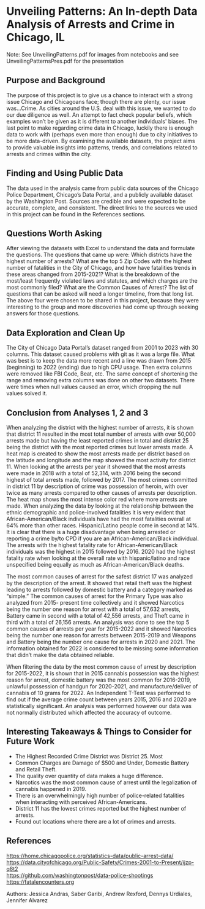 # Unveiling Patterns: An In-depth Data Analysis of Arrests and Crime in Chicago, IL

Note: See UnveilingPatterns.pdf for images from notebooks and see UnveilingPatternsPres.pdf for the presentation
   
## Purpose and Background

The purpose of this project is to give us a chance to interact with a strong issue Chicago and Chicagoans face; though there are plenty, our issue was…Crime. As cities around the U.S. deal with this issue, we wanted to do our due diligence as well. An attempt to fact check popular beliefs, which examples won’t be given as it is different to another individuals' biases. The last point to make regarding crime data in Chicago, luckily there is enough data to work with (perhaps even more than enough) due to city initiatives to be more data-driven. By examining the available datasets, the project aims to provide valuable insights into patterns, trends, and correlations related to arrests and crimes within the city. 

## Finding and Using Public Data
      
The data used in the analysis came from public data sources of the Chicago Police Department, Chicago’s Data Portal, and a publicly available dataset by the Washington Post. Sources are credible and were expected to be accurate, complete, and consistent. The direct links to the sources we used in this project can be found in the References sections.

## Questions Worth Asking
      
After viewing the datasets with Excel to understand the data and formulate the questions. The questions that came up were: 
Which districts have the highest number of arrests?
What are the top 5 Zip Codes with the highest number of fatalities in the City of Chicago, and how have fatalities trends in these areas changed from 2015-2021?
What is the breakdown of the most/least frequently violated laws and statutes, and which charges are the most commonly filed?
What are the Common Causes of Arrest?
The list of questions that can be asked will need a longer timeline, from that long list. The above four were chosen to be shared in this project, because they were interesting to the group and more discoveries had come up through seeking answers for those questions. 

## Data Exploration and Clean Up

The City of Chicago Data Portal’s dataset ranged from 2001 to 2023 with 30 columns. This dataset caused problems with git as it was a large file. What was best is to keep the data more recent and a line was drawn from 2015 (beginning) to 2022 (ending)  due to high CPU usage. Then extra columns were removed like FBI Code, Beat, etc. 
The same concept of shortening the range and removing extra columns was done on other two datasets. There were times when null values caused an error, which dropping the null values solved it. 

## Conclusion from Analyses 1, 2 and 3

When analyzing the district with the highest number of arrests, it is shown that district 11 resulted in the most total number of arrests with over 50,000 arrests made but having the least reported crimes in total and district 25 being the district with the most reported crimes but lower arrests made. A heat map is created to show the most arrests made per district based on the latitude and longitude and the map showed the most activity for district 11. When looking at the arrests per year it showed that the most arrests were made in 2018 with a total of 52,314, with 2016 being the second highest of total arrests made, followed by 2017. The most crimes committed in district 11 by description of crime was possession of heroin, with over twice as many arrests compared to other causes of arrests per description.
The heat map shows the most intense color red where more arrests are made.
When analyzing the data by looking at the relationship between the ethnic demographic and police-involved fatalities it is very evident that African-American/Black individuals have had the most fatalities overall at 64% more than other races. Hispanic/Latino people come in second at 14%. It is clear that there is a huge disadvantage when being arrested or reporting a crime by/to CPD if you are an African-American/Black individual. The arrests with the highest fatality rate for African-American/Black individuals was the highest in 2015 followed by 2016. 2020 had the highest fatality rate when looking at the overall rate with hispanic/latino and race unspecified being equally as much as African-American/Black deaths. 

The most common causes of arrest for the safest district 17 was analyzed by the description of the arrest. It showed that retail theft was the highest leading to arrests followed by domestic battery and a category marked as “simple.” The common causes of arrest for the Primary Type was also analyzed from 2015- present time collectively and it showed Narcotics being the number one reason for arrest with a total of 57,632 arrests, Battery came in second with a total of 42,556 arrests, and Theft came in third with a total of 26,156 arrests. An analysis was done to see the top 5 common causes of arrests per year for 2015-2022 and it showed Narcotics being the number one reason for arrests between 2015-2019 and Weapons and Battery being the number one cause for arrests in 2020 and 2021. The information obtained for 2022 is considered to be missing some information that didn’t make the data obtained reliable.

When filtering the data by the most common cause of arrest by description for 2015-2022, it is shown that in 2015 cannabis possession was the highest reason for arrest, domestic battery was the most common for 2016-2019, unlawful possession of handgun for 2020-2021, and manufacture/deliver of cannabis of 10 grams for 2022.
An Independent T-Test was performed to find out if the average crime count between years 2015, 2016 and 2020 are statistically significant. An analysis was performed however our data was not normally distributed which affected the accuracy of outcome. 

## Interesting Takeaways & Things to Consider for Future Work
      
- The Highest Recorded Crime District was District 25. Most 
- Common Charges are Damage of $500 and Under, Domestic Battery and Retail Theft.
- The quality over quantity of data makes a huge difference. 
- Narcotics was the most common cause of arrest until the legalization of cannabis happened in 2019.
- There is an overwhelmingly high number of police-related fatalities when interacting with perceived African-Americans.
- District 11 has the lowest crimes reported but the highest number of arrests.
- Found out locations where there are a lot of crimes and arrests.

## References

https://home.chicagopolice.org/statistics-data/public-arrest-data/ <br>
https://data.cityofchicago.org/Public-Safety/Crimes-2001-to-Present/ijzp-q8t2 <br>
https://github.com/washingtonpost/data-police-shootings <br>
https://fatalencounters.org <br>


Authors: 
Jessica Andras, 
Saber Garibi, 
Andrew Rexford, 
Dennys Urdiales, 
Jennifer Alvarez



